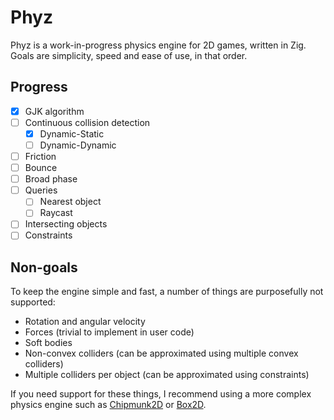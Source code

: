 # Phyz

Phyz is a work-in-progress physics engine for 2D games, written in Zig.
Goals are simplicity, speed and ease of use, in that order.

## Progress

- [x] GJK algorithm
- [ ] Continuous collision detection
	- [x] Dynamic-Static
	- [ ] Dynamic-Dynamic
- [ ] Friction
- [ ] Bounce
- [ ] Broad phase
- [ ] Queries
	- [ ] Nearest object
	- [ ] Raycast
- [ ] Intersecting objects
- [ ] Constraints

## Non-goals

To keep the engine simple and fast, a number of things are purposefully not supported:

- Rotation and angular velocity
- Forces (trivial to implement in user code)
- Soft bodies
- Non-convex colliders (can be approximated using multiple convex colliders)
- Multiple colliders per object (can be approximated using constraints)

If you need support for these things, I recommend using a more complex physics engine
such as [Chipmunk2D] or [Box2D].

[Chipmunk2D]: https://chipmunk-physics.net/
[Box2D]: https://box2d.org/
